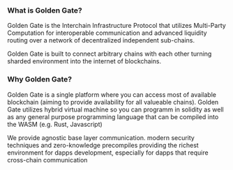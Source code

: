 ### What is Golden Gate?

Golden Gate is the Interchain Infrastructure Protocol that utilizes Multi-Party Computation for interoperable communication and advanced liquidity routing over a network of decentralized independent sub-chains.

Golden Gate is built to connect arbitrary chains with each other turning sharded environment into the internet of blockchains.

### Why Golden Gate?

Golden Gate is a single platform where you can access most of available blockchain (aiming to provide availability for all valueable chains). Golden Gate utilizes hybrid virtual machine so you can programm in solidity as well as any general purpose programming language that can be compiled into the WASM (e.g. Rust, Javascript)

We provide agnostic base layer communication. modern security techniques and zero-knowledge precompiles providing the richest environment for dapps development, especially for dapps that require cross-chain communication
